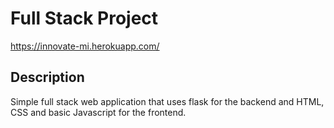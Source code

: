 # Full Stack Project
https://innovate-mi.herokuapp.com/

## Description

Simple full stack web application that uses flask for the backend and HTML, CSS and basic Javascript for the frontend.
